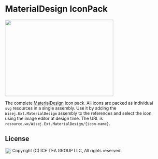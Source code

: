 MaterialDesign IconPack
====

<img src="https://raw.githubusercontent.com/iceteagroup/wisej-extensions/master/Support/Images/MaterialDesign.png" width="358" height="252">

The complete [MaterialDesign](https://materialdesignicons.com/) icon pack. All icons are packed as individual `svg` resources in a single assembly. Use it by adding the `Wisej.Ext.MaterialDesign` assembly to the references and select the icon using the image editor at design time. The URL is `resource.wx/Wisej.Ext.MaterialDesign/{icon-name}`.

License
-------
<img src="http://iceteagroup.com/wp-content/uploads/2017/01/Square-64x64-trasp.png" height="20" align="top"> Copyright (C) ICE TEA GROUP LLC, All rights reserved.
